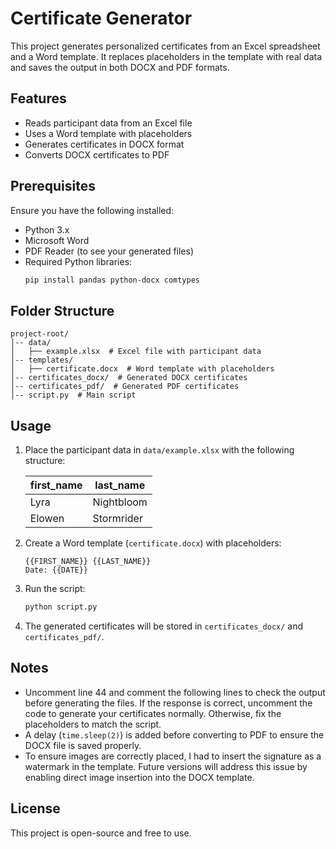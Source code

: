 # Certificate Generator

This project generates personalized certificates from an Excel spreadsheet and a Word template. It replaces placeholders in the template with real data and saves the output in both DOCX and PDF formats.

## Features
- Reads participant data from an Excel file
- Uses a Word template with placeholders
- Generates certificates in DOCX format
- Converts DOCX certificates to PDF

## Prerequisites
Ensure you have the following installed:
- Python 3.x
- Microsoft Word
- PDF Reader (to see your generated files)
- Required Python libraries:
  ```sh
  pip install pandas python-docx comtypes
  ```

## Folder Structure
```
project-root/
│-- data/
│   ├── example.xlsx  # Excel file with participant data
│-- templates/
│   ├── certificate.docx  # Word template with placeholders
│-- certificates_docx/  # Generated DOCX certificates
│-- certificates_pdf/  # Generated PDF certificates
│-- script.py  # Main script
```

## Usage
1. Place the participant data in `data/example.xlsx` with the following structure:

   | first_name | last_name  |
   |------------|------------|
   | Lyra       | Nightbloom |
   | Elowen     | Stormrider |

2. Create a Word template (`certificate.docx`) with placeholders:
   ```
   {{FIRST_NAME}} {{LAST_NAME}}
   Date: {{DATE}}
   ```

3. Run the script:
   ```sh
   python script.py
   ```

4. The generated certificates will be stored in `certificates_docx/` and `certificates_pdf/`.

## Notes
- Uncomment line 44 and comment the following lines to check the output before generating the files. If the response is correct, uncomment the code to generate your certificates normally. Otherwise, fix the placeholders to match the script.
- A delay (`time.sleep(2)`) is added before converting to PDF to ensure the DOCX file is saved properly.
- To ensure images are correctly placed, I had to insert the signature as a watermark in the template. Future versions will address this issue by enabling direct image insertion into the DOCX template.

## License
This project is open-source and free to use.